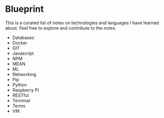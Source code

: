 # Blueprint  
  
This is a curated list of notes on technologies and languages I have learned about. Feel free to explore and contribute to the notes.  

+ Databases
+ Docker
+ GIT
+ Javascript   
 + NPM
+ MEAN
+ ML
+ Networking
+ Pip
+ Python
+ Raspberry PI
+ RESTful
+ Terminal 
+ Terms
+ VM
